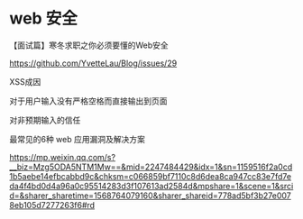 # web 安全





【面试篇】寒冬求职之你必须要懂的Web安全

https://github.com/YvetteLau/Blog/issues/29





XSS成因

对于用户输入没有严格空格而直接输出到页面

对非预期输入的信任  



最常见的6种 web 应用漏洞及解决方案

https://mp.weixin.qq.com/s?__biz=Mzg5ODA5NTM1Mw==&mid=2247484429&idx=1&sn=1159516f2a0cd1b5aebe14efbcabbd9c&chksm=c066859bf7110c8d6dea8ca947cc83e7fd7eda4f4bd0d4a96a0c95514283d3f107613ad2584d&mpshare=1&scene=1&srcid=&sharer_sharetime=1568764079160&sharer_shareid=778ad5bf3b27e0078eb105d7277263f6#rd